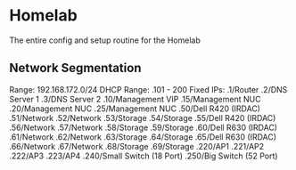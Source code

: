 # Homelab #

The entire config and setup routine for the Homelab

## Network Segmentation ##

Range:      192.168.172.0/24
DHCP Range: .101 - 200
Fixed IPs:  .1/Router
            .2/DNS Server 1
            .3/DNS Server 2
            .10/Management VIP
            .15/Management NUC
            .20/Management NUC
            .25/Management NUC
            .50/Dell R420 (IRDAC)
            .51/Network
            .52/Network
            .53/Storage
            .54/Storage
            .55/Dell R420 (IRDAC)
            .56/Network
            .57/Network
            .58/Storage
            .59/Storage
            .60/Dell R630 (IRDAC)
            .61/Network
            .62/Network
            .63/Storage
            .64/Storage
            .65/Dell R630 (IRDAC)
            .66/Network
            .67/Network
            .68/Storage
            .69/Storage
            .220/AP1
            .221/AP2
            .222/AP3
            .223/AP4
            .240/Small Switch (18 Port)
            .250/Big Switch (52 Port)

